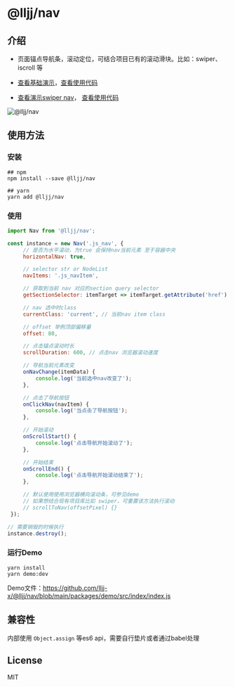 # @lljj/nav
## 介绍

* 页面锚点导航条，滚动定位，可结合项目已有的滚动滑块。比如：swiper、iscroll 等

* [查看基础演示](https://demo.buhuida.com/nav/)，[查看使用代码](https://github.com/lljj-x/js-nav/blob/main/packages/demo/src/pages/index/index.js)
* [查看演示swiper nav](https://demo.buhuida.com/nav/index-swiper.html)， [查看使用代码](https://github.com/lljj-x/js-nav/blob/main/packages/demo/src/pages/index-swiper/index-swiper.js)

![@lljj/nav](https://lljj-xxxx.oss-cn-hongkong.aliyuncs.com/nav.gif)

## 使用方法

### 安装

```
## npm
npm install --save @lljj/nav

## yarn
yarn add @lljj/nav
```

### 使用
```js
import Nav from '@lljj/nav';

const instance = new Nav('.js_nav', {
     // 是否为水平滚动，为true 会保持nav当前元素 至于容器中央
     horizontalNav: true,

     // selector str or NodeList
     navItems: '.js_navItem',

     // 获取到当前 nav 对应的section query selector
     getSectionSelector: itemTarget => itemTarget.getAttribute('href'),

     // nav 选中时class
     currentClass: 'current', // 当前nav item class

     // offset 举例顶部偏移量
     offset: 80,

     // 点击锚点滚动时长
     scrollDuration: 600, // 点击nav 浏览器滚动速度

     // 导航当前元素改变
     onNavChange(itemData) {
         console.log('当前选中nav改变了');
     },

     // 点击了导航按钮
     onClickNav(navItem) {
         console.log('当点击了导航按钮');
     },

     // 开始滚动
     onScrollStart() {
         console.log('点击导航开始滚动了');
     },

     // 开始结束
     onScrollEnd() {
         console.log('点击导航开始滚动结束了');
     },

     // 默认使用使用浏览器横向滚动条，可参见demo
     // 如果想结合现有项目库比如 swiper，可重置该方法执行滚动
     // scrollToNav(offsetPixel) {}
 });

// 需要销毁的时候执行
instance.destroy();
```

### 运行Demo
```
yarn install
yarn demo:dev
```
Demo文件：https://github.com/lljj-x/@lljj/nav/blob/main/packages/demo/src/index/index.js

## 兼容性
内部使用 `Object.assign` 等es6 api，需要自行垫片或者通过babel处理

## License
MIT
